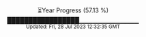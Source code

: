 <p align="center">
⏳Year Progress (57.13 %) <br>
█████████████████▁▁▁▁▁▁▁▁▁▁▁▁▁ <br>
<sub>Updated: Fri, 28 Jul 2023 12:32:35 GMT</sub>
</p>

